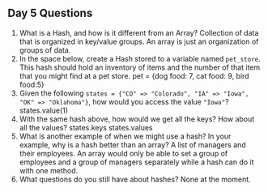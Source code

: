 ## Day 5 Questions

1. What is a Hash, and how is it different from an Array?
Collection of data that is organized in key/value groups. An array is just an organization of groups of data.
1. In the space below, create a Hash stored to a variable named `pet_store`.  This hash should hold an inventory of items and the number of that item that you might find at a pet store.
pet = {dog food: 7, cat food: 9, bird food:5}
1. Given the following `states = {"CO" => "Colorado", "IA" => "Iowa", "OK" => "Oklahoma"}`, how would you access the value `"Iowa"`?
states.value(1)
1. With the same hash above, how would we get all the keys?  How about all the values?
states.keys
states.values
1. What is another example of when we might use a hash?  In your example, why is a hash better than an array?
A list of managers and their employees. An array would only be able to set a group of employees and a group of managers separately while a hash can do it with one method.
1. What questions do you still have about hashes?
None at the moment.
